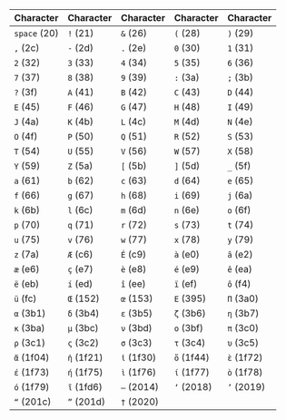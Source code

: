 | Character | Character | Character | Character | Character |
|-----------|-----------|-----------|-----------|-----------|
| `space` (20) | `!` (21) | `&` (26) | `(` (28) | `)` (29) |
| `,` (2c) | `-` (2d) | `.` (2e) | `0` (30) | `1` (31) |
| `2` (32) | `3` (33) | `4` (34) | `5` (35) | `6` (36) |
| `7` (37) | `8` (38) | `9` (39) | `:` (3a) | `;` (3b) |
| `?` (3f) | `A` (41) | `B` (42) | `C` (43) | `D` (44) |
| `E` (45) | `F` (46) | `G` (47) | `H` (48) | `I` (49) |
| `J` (4a) | `K` (4b) | `L` (4c) | `M` (4d) | `N` (4e) |
| `O` (4f) | `P` (50) | `Q` (51) | `R` (52) | `S` (53) |
| `T` (54) | `U` (55) | `V` (56) | `W` (57) | `X` (58) |
| `Y` (59) | `Z` (5a) | `[` (5b) | `]` (5d) | `_` (5f) |
| `a` (61) | `b` (62) | `c` (63) | `d` (64) | `e` (65) |
| `f` (66) | `g` (67) | `h` (68) | `i` (69) | `j` (6a) |
| `k` (6b) | `l` (6c) | `m` (6d) | `n` (6e) | `o` (6f) |
| `p` (70) | `q` (71) | `r` (72) | `s` (73) | `t` (74) |
| `u` (75) | `v` (76) | `w` (77) | `x` (78) | `y` (79) |
| `z` (7a) | `Æ` (c6) | `É` (c9) | `à` (e0) | `â` (e2) |
| `æ` (e6) | `ç` (e7) | `è` (e8) | `é` (e9) | `ê` (ea) |
| `ë` (eb) | `í` (ed) | `î` (ee) | `ï` (ef) | `ô` (f4) |
| `ü` (fc) | `Œ` (152) | `œ` (153) | `Ε` (395) | `Π` (3a0) |
| `α` (3b1) | `δ` (3b4) | `ε` (3b5) | `ζ` (3b6) | `η` (3b7) |
| `κ` (3ba) | `μ` (3bc) | `ν` (3bd) | `ο` (3bf) | `π` (3c0) |
| `ρ` (3c1) | `ς` (3c2) | `σ` (3c3) | `τ` (3c4) | `υ` (3c5) |
| `ἄ` (1f04) | `ἡ` (1f21) | `ἰ` (1f30) | `ὄ` (1f44) | `ὲ` (1f72) |
| `έ` (1f73) | `ή` (1f75) | `ὶ` (1f76) | `ί` (1f77) | `ὸ` (1f78) |
| `ό` (1f79) | `ῖ` (1fd6) | `—` (2014) | `‘` (2018) | `’` (2019) |
| `“` (201c) | `”` (201d) | `†` (2020) |